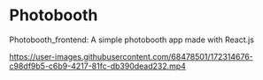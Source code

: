 # Photobooth
Photobooth_frontend:
A simple photobooth app made with React.js

https://user-images.githubusercontent.com/68478501/172314676-c98df9b5-c6b9-4217-81fc-db390dead232.mp4

